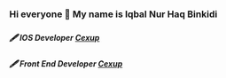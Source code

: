 ### Hi everyone 👋 My name is Iqbal Nur Haq Binkidi
### <h5>🖋 IOS Developer [Cexup](https://github.com/cexup-team "The best search engine for privacy") </h5>
### <h5>🖋 Front End Developer [Cexup](https://github.com/cexup-team "The best search engine for privacy") </h5>

<!--
**iqbalnurhaq/iqbalnurhaq** is a ✨ _special_ ✨ repository because its `README.md` (this file) appears on your GitHub profile.

Here are some ideas to get you started:

- 🔭 I’m currently working on ...
- 🌱 I’m currently learning ...
- 👯 I’m looking to collaborate on ...
- 🤔 I’m looking for help with ...
- 💬 Ask me about ...
- 📫 How to reach me: ...
- 😄 Pronouns: ...
- ⚡ Fun fact: ...
-->
